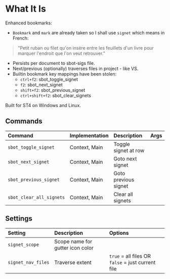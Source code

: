 # What It Is
Enhanced bookmarks:

- `Bookmark` and `mark` are already taken so I shall use `signet` which means in French:
> "Petit ruban ou filet qu'on insère entre les feuillets d'un livre pour marquer l'endroit que l'on veut retrouver."
- Persists per document to sbot-sigs file.
- Next/previous (optionally) traverses files in project - like VS.
- Builtin bookmark key mappings have been stolen:
    - `ctrl+f2`: sbot_toggle_signet
    - `f2`: sbot_next_signet
    - `shift+f2`: sbot_previous_signet
    - `ctrl+shift+f2`: sbot_clear_signets

Built for ST4 on Windows and Linux.

## Commands
| Command                    | Implementation | Description                   | Args        |
| :--------                  | :-------       | :-------                      | :--------   |
| `sbot_toggle_signet`       | Context, Main  | Toggle signet at row          |             |
| `sbot_next_signet`         | Context, Main  | Goto next signet              |             |
| `sbot_previous_signet`     | Context, Main  | Goto previous signet          |             |
| `sbot_clear_all_signets`   | Context, Main  | Clear all signets             |             |

## Settings
| Setting              | Description                      | Options   |
| :--------            | :-------                         | :------   |
| `signet_scope`       | Scope name for gutter icon color |           |
| `signet_nav_files`   | Traverse  extent                 | `true` = all files OR `false` = just current file  |
